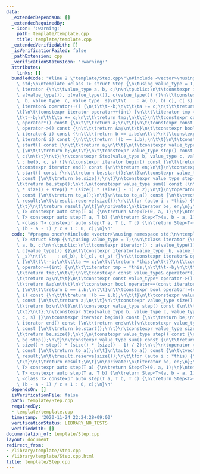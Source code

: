 ```yaml
---
data:
  _extendedDependsOn: []
  _extendedRequiredBy:
  - icon: ':warning:'
    path: template/template.cpp
    title: template/template.cpp
  _extendedVerifiedWith: []
  _isVerificationFailed: false
  _pathExtension: cpp
  _verificationStatusIcon: ':warning:'
  attributes:
    links: []
  bundledCode: "#line 2 \"template/Step.cpp\"\n#include <vector>\nusing namespace\
    \ std;\n\ntemplate <class T> struct Step {\n\tusing value_type = T;\n\n\tclass\
    \ iterator {\n\t\tvalue_type a, b, c;\n\n\tpublic:\n\t\tconstexpr iterator() :\
    \ a(value_type()), b(value_type()), c(value_type()) {}\n\t\tconstexpr iterator(value_type\
    \ _b, value_type _c, value_type _s)\n\t\t    : a(_b), b(_c), c(_s) {}\n\t\tconstexpr\
    \ iterator& operator++() {\n\t\t\t--b;\n\t\t\ta += c;\n\t\t\treturn *this;\n\t\
    \t}\n\t\tconstexpr iterator operator++(int) {\n\t\t\titerator tmp = *this;\n\t\
    \t\t--b;\n\t\t\ta += c;\n\t\t\treturn tmp;\n\t\t}\n\t\tconstexpr const value_type&\
    \ operator*() const {\n\t\t\treturn a;\n\t\t}\n\t\tconstexpr const value_type*\
    \ operator->() const {\n\t\t\treturn &a;\n\t\t}\n\t\tconstexpr bool operator==(const\
    \ iterator& i) const {\n\t\t\treturn b == i.b;\n\t\t}\n\t\tconstexpr bool operator!=(const\
    \ iterator& i) const {\n\t\t\treturn !(b == i.b);\n\t\t}\n\t\tconstexpr value_type\
    \ start() const {\n\t\t\treturn a;\n\t\t}\n\t\tconstexpr value_type size() const\
    \ {\n\t\t\treturn b;\n\t\t}\n\t\tconstexpr value_type step() const {\n\t\t\treturn\
    \ c;\n\t\t}\n\t};\n\tconstexpr Step(value_type b, value_type c, value_type s)\
    \ : be(b, c, s) {}\n\tconstexpr iterator begin() const {\n\t\treturn be;\n\t}\n\
    \tconstexpr iterator end() const {\n\t\treturn en;\n\t}\n\tconstexpr value_type\
    \ start() const {\n\t\treturn be.start();\n\t}\n\tconstexpr value_type size()\
    \ const {\n\t\treturn be.size();\n\t}\n\tconstexpr value_type step() const {\n\
    \t\treturn be.step();\n\t}\n\tconstexpr value_type sum() const {\n\t\treturn start()\
    \ * size() + step() * (size() * (size() - 1) / 2);\n\t}\n\toperator vector<value_type>()\
    \ const {\n\t\treturn to_a();\n\t}\n\tauto to_a() const {\n\t\tvector<value_type>\
    \ result;\n\t\tresult.reserve(size());\n\t\tfor (auto i : *this) {\n\t\t\tresult.push_back(i);\n\
    \t\t}\n\t\treturn result;\n\t}\n\nprivate:\n\titerator be, en;\n};\ntemplate <class\
    \ T> constexpr auto step(T a) {\n\treturn Step<T>(0, a, 1);\n}\ntemplate <class\
    \ T> constexpr auto step(T a, T b) {\n\treturn Step<T>(a, b - a, 1);\n}\ntemplate\
    \ <class T> constexpr auto step(T a, T b, T c) {\n\treturn Step<T>(a, a < b ?\
    \ (b - a - 1) / c + 1 : 0, c);\n}\n"
  code: "#pragma once\n#include <vector>\nusing namespace std;\n\ntemplate <class\
    \ T> struct Step {\n\tusing value_type = T;\n\n\tclass iterator {\n\t\tvalue_type\
    \ a, b, c;\n\n\tpublic:\n\t\tconstexpr iterator() : a(value_type()), b(value_type()),\
    \ c(value_type()) {}\n\t\tconstexpr iterator(value_type _b, value_type _c, value_type\
    \ _s)\n\t\t    : a(_b), b(_c), c(_s) {}\n\t\tconstexpr iterator& operator++()\
    \ {\n\t\t\t--b;\n\t\t\ta += c;\n\t\t\treturn *this;\n\t\t}\n\t\tconstexpr iterator\
    \ operator++(int) {\n\t\t\titerator tmp = *this;\n\t\t\t--b;\n\t\t\ta += c;\n\t\
    \t\treturn tmp;\n\t\t}\n\t\tconstexpr const value_type& operator*() const {\n\t\
    \t\treturn a;\n\t\t}\n\t\tconstexpr const value_type* operator->() const {\n\t\
    \t\treturn &a;\n\t\t}\n\t\tconstexpr bool operator==(const iterator& i) const\
    \ {\n\t\t\treturn b == i.b;\n\t\t}\n\t\tconstexpr bool operator!=(const iterator&\
    \ i) const {\n\t\t\treturn !(b == i.b);\n\t\t}\n\t\tconstexpr value_type start()\
    \ const {\n\t\t\treturn a;\n\t\t}\n\t\tconstexpr value_type size() const {\n\t\
    \t\treturn b;\n\t\t}\n\t\tconstexpr value_type step() const {\n\t\t\treturn c;\n\
    \t\t}\n\t};\n\tconstexpr Step(value_type b, value_type c, value_type s) : be(b,\
    \ c, s) {}\n\tconstexpr iterator begin() const {\n\t\treturn be;\n\t}\n\tconstexpr\
    \ iterator end() const {\n\t\treturn en;\n\t}\n\tconstexpr value_type start()\
    \ const {\n\t\treturn be.start();\n\t}\n\tconstexpr value_type size() const {\n\
    \t\treturn be.size();\n\t}\n\tconstexpr value_type step() const {\n\t\treturn\
    \ be.step();\n\t}\n\tconstexpr value_type sum() const {\n\t\treturn start() *\
    \ size() + step() * (size() * (size() - 1) / 2);\n\t}\n\toperator vector<value_type>()\
    \ const {\n\t\treturn to_a();\n\t}\n\tauto to_a() const {\n\t\tvector<value_type>\
    \ result;\n\t\tresult.reserve(size());\n\t\tfor (auto i : *this) {\n\t\t\tresult.push_back(i);\n\
    \t\t}\n\t\treturn result;\n\t}\n\nprivate:\n\titerator be, en;\n};\ntemplate <class\
    \ T> constexpr auto step(T a) {\n\treturn Step<T>(0, a, 1);\n}\ntemplate <class\
    \ T> constexpr auto step(T a, T b) {\n\treturn Step<T>(a, b - a, 1);\n}\ntemplate\
    \ <class T> constexpr auto step(T a, T b, T c) {\n\treturn Step<T>(a, a < b ?\
    \ (b - a - 1) / c + 1 : 0, c);\n}\n"
  dependsOn: []
  isVerificationFile: false
  path: template/Step.cpp
  requiredBy:
  - template/template.cpp
  timestamp: '2020-11-24 22:24:28+09:00'
  verificationStatus: LIBRARY_NO_TESTS
  verifiedWith: []
documentation_of: template/Step.cpp
layout: document
redirect_from:
- /library/template/Step.cpp
- /library/template/Step.cpp.html
title: template/Step.cpp
---
```

